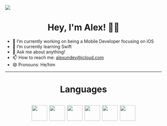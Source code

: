 

![](/Hello%20World!%20I’m%20alexundev-4.gif)


# <center>Hey, I'm Alex! 🖐🏻</center> 

- 🔭 I’m currently working on being a Mobile Developer focusing on iOS
- 🌱 I’m currently learning Swift
- 💬 Ask me about anything! 
- 📫 How to reach me: alexundev@icloud.com
- 😄 Pronouns: He/him
--------


<center>
<h1> Languages<br><br>
<img src="https://cdn.jsdelivr.net/gh/devicons/devicon@latest/icons/javascript/javascript-original.svg"  width = 50px/>
<img src="https://cdn.jsdelivr.net/gh/devicons/devicon@latest/icons/python/python-original.svg" width = 50px>
<img src="https://cdn.jsdelivr.net/gh/devicons/devicon@latest/icons/swift/swift-original.svg" width = 50px/>
<img src="https://cdn.jsdelivr.net/gh/devicons/devicon@latest/icons/csharp/csharp-original.svg" width = 50px/>
<img src="https://cdn.jsdelivr.net/gh/devicons/devicon@latest/icons/html5/html5-original.svg" width = 50px/>
<img src="https://cdn.jsdelivr.net/gh/devicons/devicon@latest/icons/css3/css3-original.svg" width = 50px/>
</center>
          
